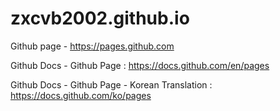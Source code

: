 # zxcvb2002.github.io

Github page - https://pages.github.com

Github Docs - Github Page : https://docs.github.com/en/pages

Github Docs - Github Page - Korean Translation : https://docs.github.com/ko/pages
